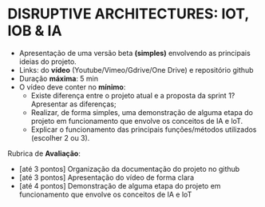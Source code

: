 # DISRUPTIVE ARCHITECTURES: IOT, IOB & IA

- Apresentação de uma versão beta **(simples)** envolvendo as principais ideias do projeto.
- Links: do **vídeo** (Youtube/Vimeo/Gdrive/One Drive) e repositório github
- Duração **máxima**: 5 min
- O vídeo deve conter no **mínimo**:
    - Existe diferença entre o projeto atual e a proposta da sprint 1? Apresentar as diferenças;
    - Realizar, de forma simples, uma demonstração de alguma etapa do projeto em funcionamento que envolve os conceitos de IA e loT.
    - Explicar o funcionamento das principais funções/métodos utilizados (escolher 2 ou 3).

Rubrica de **Avaliação**:
- [até 3 pontos] Organização da documentação do projeto no github
- [até 3 pontos] Apresentação do vídeo de forma clara
- [até 4 pontos] Demonstração de alguma etapa do projeto em funcionamento que envolve os conceitos de IA e loT